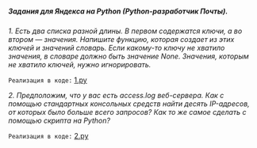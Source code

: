 ##### Задания для Яндекса на Python (Python-разработчик Почты).
_1. Есть два списка разной длины. 
В первом содержатся ключи, а во втором — значения. 
Напишите функцию, которая создает из этих ключей и значений словарь. 
Если какому-то ключу не хватило значения, в словаре должно быть значение None. 
Значения, которым не хватило ключей, нужно игнорировать._

`Реализация в коде:` [1.py](https://github.com/neandrey/pyYanDex/blob/master/1.py)

_2. Предположим, что у вас есть access.log веб-сервера. 
Как с помощью стандартных консольных средств найти десять IP-адресов, 
от которых было больше всего запросов? 
Как то же самое сделать с помощью скрипта на Python?_

`Реализация в коде:` [2.py](https://github.com/neandrey/pyYanDex/blob/master/2.py)


